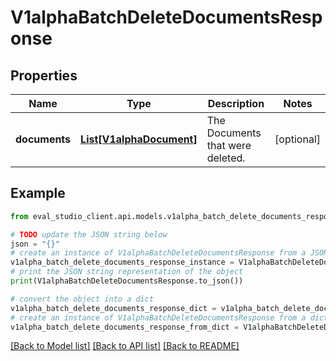 # V1alphaBatchDeleteDocumentsResponse


## Properties

Name | Type | Description | Notes
------------ | ------------- | ------------- | -------------
**documents** | [**List[V1alphaDocument]**](V1alphaDocument.md) | The Documents that were deleted. | [optional] 

## Example

```python
from eval_studio_client.api.models.v1alpha_batch_delete_documents_response import V1alphaBatchDeleteDocumentsResponse

# TODO update the JSON string below
json = "{}"
# create an instance of V1alphaBatchDeleteDocumentsResponse from a JSON string
v1alpha_batch_delete_documents_response_instance = V1alphaBatchDeleteDocumentsResponse.from_json(json)
# print the JSON string representation of the object
print(V1alphaBatchDeleteDocumentsResponse.to_json())

# convert the object into a dict
v1alpha_batch_delete_documents_response_dict = v1alpha_batch_delete_documents_response_instance.to_dict()
# create an instance of V1alphaBatchDeleteDocumentsResponse from a dict
v1alpha_batch_delete_documents_response_from_dict = V1alphaBatchDeleteDocumentsResponse.from_dict(v1alpha_batch_delete_documents_response_dict)
```
[[Back to Model list]](../README.md#documentation-for-models) [[Back to API list]](../README.md#documentation-for-api-endpoints) [[Back to README]](../README.md)


